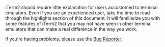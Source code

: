iTerm2 should require little explanation for users accustomed to terminal
emulators. Even if you are an experienced user, take the time to read through
the highlights section of this document. It will familiarize you with some
features of iTerm2 that you may not have seen in other terminal emulators that
can make a real difference in the way you work.

If you're having problems, please use the <a href="/bugs">Bug Reporter</a>.
